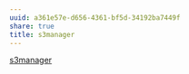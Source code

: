 ```yaml
---
uuid: a361e57e-d656-4361-bf5d-34192ba7449f
share: true
title: s3manager
---
```

[s3manager](https://github.com/cloudlena/s3manager)